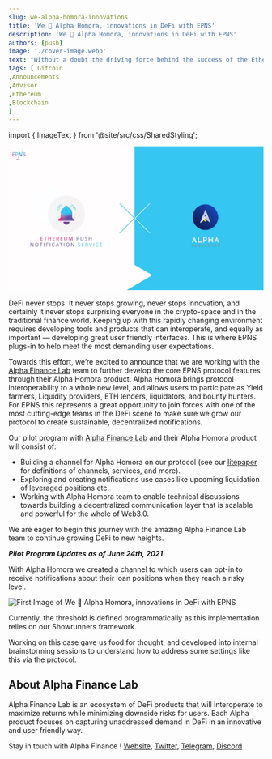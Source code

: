 ```yaml
---
slug: we-alpha-homora-innovations
title: 'We 💖 Alpha Homora, innovations in DeFi with EPNS'
description: 'We 💖 Alpha Homora, innovations in DeFi with EPNS'
authors: [push]
image: './cover-image.webp'
text: "Without a doubt the driving force behind the success of the Ethereum blockchain is and will be the community behind it."
tags: [ Gitcoin
,Announcements
,Advisor
,Ethereum
,Blockchain
]
---
```

import { ImageText } from '@site/src/css/SharedStyling';

![Cover Image of We 💖 Alpha Homora, innovations in DeFi with EPNS](./cover-image.webp)

<!--truncate-->

DeFi never stops. It never stops growing, never stops innovation, and certainly it never stops surprising everyone in the crypto-space and in the traditional finance world. Keeping up with this rapidly changing environment requires developing tools and products that can interoperate, and equally as important — developing great user friendly interfaces. This is where EPNS plugs-in to help meet the most demanding user expectations.

Towards this effort, we’re excited to announce that we are working with the [Alpha Finance Lab](https://alphafinance.io/) team to further develop the core EPNS protocol features through their Alpha Homora product. Alpha Homora brings protocol interoperability to a whole new level, and allows users to participate as Yield farmers, Liquidity providers, ETH lenders, liquidators, and bounty hunters. For EPNS this represents a great opportunity to join forces with one of the most cutting-edge teams in the DeFi scene to make sure we grow our protocol to create sustainable, decentralized notifications.

Our pilot program with [Alpha Finance Lab](https://twitter.com/AlphaFinanceLab) and their Alpha Homora product will consist of:

*   Building a channel for Alpha Homora on our protocol (see our [litepaper](https://github.com/ethereum-push-notification-service/epns-whitepaper/blob/master/Ethereum%20Push%20Notification%20Service%20Litepaper.pdf) for definitions of channels, services, and more).
*   Exploring and creating notifications use cases like upcoming liquidation of leveraged positions etc.
*   Working with Alpha Homora team to enable technical discussions towards building a decentralized communication layer that is scalable and powerful for the whole of Web3.0.

We are eager to begin this journey with the amazing Alpha Finance Lab team to continue growing DeFi to new heights.

**_Pilot Program Updates_**  **_as of June 24th, 2021_**

With Alpha Homora we created a channel to which users can opt-in to receive notifications about their loan positions when they reach a risky level.

![First Image of We 💖 Alpha Homora, innovations in DeFi with EPNS](./image-1.gif)

Currently, the threshold is defined programmatically as this implementation relies on our Showrunners framework.

Working on this case gave us food for thought, and developed into internal brainstorming sessions to understand how to address some settings like this via the protocol.

**About Alpha Finance Lab**
---------------------------

Alpha Finance Lab is an ecosystem of DeFi products that will interoperate to maximize returns while minimizing downside risks for users. Each Alpha product focuses on capturing unaddressed demand in DeFi in an innovative and user friendly way.

Stay in touch with Alpha Finance ! [Website](https://blog.alphafinance.io/), [Twitter](https://twitter.com/AlphaFinanceLab), [Telegram](https://t.me/AlphaFinanceLab), [Discord](https://discord.com/invite/Z2vuKDT)
